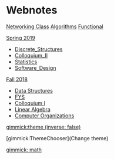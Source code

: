 # Webnotes

[Networking Class](networking.md)
[Algorithms](algorithms.md)
[Functional](functional.md)

[Spring 2019]()
 * [Discrete_Structures](./spring_2019/discrete.md)
 * [Colloquium_II](./spring_2019/honors2.md)
 * [Statistics](./spring_2019/stats.md)
 * [Software_Design](./spring_2019/software_design.md)

[Fall 2018]()
 * [Data Structures](./fall_2019/data_structures.md)
 * [FYS](./fall_2019/fys.md)
 * [Colloquium I](./fall_2019/honors.md)
 * [Linear Algebra](./fall_2019/linear_algebra.md)
 * [Computer Organizations](./fall_2019/organizations.md)

<!-- set a default theme -->
[gimmick:theme (inverse: false)](bootstrap)

<!-- show a theme chooser in the menu bar -->
[gimmick:ThemeChooser](Change theme)

<!-- show a fork me on github ribbon
[gimmick:forkmeongithub](http://github.com/Dynalon/mdwiki-seed/) -->

<!-- setup math/latex syntax -->
[gimmick: math]()
